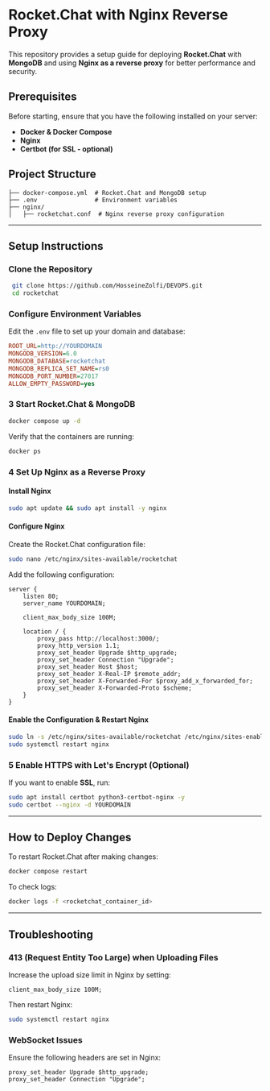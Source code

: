 # Rocket.Chat with Nginx Reverse Proxy

This repository provides a setup guide for deploying **Rocket.Chat** with **MongoDB** and using **Nginx as a reverse proxy** for better performance and security.

##  Prerequisites
Before starting, ensure that you have the following installed on your server:
- **Docker & Docker Compose**
- **Nginx**
- **Certbot (for SSL - optional)**

##  Project Structure
```
├── docker-compose.yml  # Rocket.Chat and MongoDB setup
├── .env                # Environment variables
├── nginx/
│   ├── rocketchat.conf  # Nginx reverse proxy configuration
```

---

##  Setup Instructions

###  Clone the Repository
```sh
 git clone https://github.com/HosseineZolfi/DEVOPS.git
 cd rocketchat
```

###  Configure Environment Variables
Edit the `.env` file to set up your domain and database:
```ini
ROOT_URL=http://YOURDOMAIN
MONGODB_VERSION=6.0
MONGODB_DATABASE=rocketchat
MONGODB_REPLICA_SET_NAME=rs0
MONGODB_PORT_NUMBER=27017
ALLOW_EMPTY_PASSWORD=yes
```

### 3 Start Rocket.Chat & MongoDB
```sh
docker compose up -d
```
Verify that the containers are running:
```sh
docker ps
```

### 4 Set Up Nginx as a Reverse Proxy
####  Install Nginx
```sh
sudo apt update && sudo apt install -y nginx
```
####  Configure Nginx
Create the Rocket.Chat configuration file:
```sh
sudo nano /etc/nginx/sites-available/rocketchat
```

Add the following configuration:
```nginx
server {
    listen 80;
    server_name YOURDOMAIN;

    client_max_body_size 100M;

    location / {
        proxy_pass http://localhost:3000/;
        proxy_http_version 1.1;
        proxy_set_header Upgrade $http_upgrade;
        proxy_set_header Connection "Upgrade";
        proxy_set_header Host $host;
        proxy_set_header X-Real-IP $remote_addr;
        proxy_set_header X-Forwarded-For $proxy_add_x_forwarded_for;
        proxy_set_header X-Forwarded-Proto $scheme;
    }
}
```

####  Enable the Configuration & Restart Nginx
```sh
sudo ln -s /etc/nginx/sites-available/rocketchat /etc/nginx/sites-enabled/
sudo systemctl restart nginx
```

### 5 Enable HTTPS with Let's Encrypt (Optional)
If you want to enable **SSL**, run:
```sh
sudo apt install certbot python3-certbot-nginx -y
sudo certbot --nginx -d YOURDOMAIN
```

---

##  How to Deploy Changes
To restart Rocket.Chat after making changes:
```sh
docker compose restart
```
To check logs:
```sh
docker logs -f <rocketchat_container_id>
```

---

##  Troubleshooting
###  413 (Request Entity Too Large) when Uploading Files
Increase the upload size limit in Nginx by setting:
```nginx
client_max_body_size 100M;
```
Then restart Nginx:
```sh
sudo systemctl restart nginx
```

###  WebSocket Issues
Ensure the following headers are set in Nginx:
```nginx
proxy_set_header Upgrade $http_upgrade;
proxy_set_header Connection "Upgrade";
```


